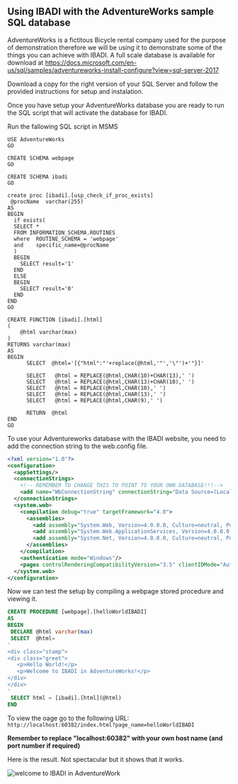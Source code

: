 ## Using IBADI with the AdventureWorks sample SQL database

AdventureWorks is a fictitous Bicycle rental company used for the purpose of demonstration therefore we will be using it to demonstrate some of the things you can achieve with IBADI. A full scale database is available for download at https://docs.microsoft.com/en-us/sql/samples/adventureworks-install-configure?view=sql-server-2017

Download a copy for the right version of your SQL Server and follow the provided instructions for setup and instalation.

Once you have setup your AdventureWorks database you are ready to run the SQL script that will activate the database for IBADI.

Run the fallowing SQL script in MSMS

```
USE AdventureWorks
GO

CREATE SCHEMA webpage
GO

CREATE SCHEMA ibadi
GO

create proc [ibadi].[usp_check_if_proc_exists]  
 @procName  varchar(255)  
AS  
BEGIN  
  if exists(
  SELECT * 
  FROM INFORMATION_SCHEMA.ROUTINES 
  where  ROUTINE_SCHEMA = 'webpage' 
  and    specific_name=@procName
  )  
  BEGIN  
    SELECT result='1'  
  END  
  ELSE  
  BEGIN  
    SELECT result='0'  
  END  
END
GO

CREATE FUNCTION [ibadi].[html]
(
	@html varchar(max)
)
RETURNS varchar(max)
AS
BEGIN
	  SELECT  @html='[{"html":"'+replace(@html,'"','\"')+'"}]'

	  SELECT   @html = REPLACE(@html,CHAR(10)+CHAR(13),' ')  
	  SELECT   @html = REPLACE(@html,CHAR(13)+CHAR(10),' ')  
	  SELECT   @html = REPLACE(@html,CHAR(10),' ')  
	  SELECT   @html = REPLACE(@html,CHAR(13),' ')  
	  SELECT   @html = REPLACE(@html,CHAR(9),' ')   	

      RETURN  @html  
END
GO
```

To use your Adventureworks database with the IBADI website, you need to add the connection string to the web.config file.

```XML
<?xml version="1.0"?>
<configuration>
  <appSettings/>
  <connectionStrings>
    <!-- REMEMBER TO CHANGE THIS TO POINT TO YOUR OWN DATABASE!!!-->
    <add name="WbConnectionString" connectionString="Data Source=(LocalDB)\MSSQLLocalDB;AttachDbFilename=YOUR_DRIVE:\YOUR-FOLDER\AdventureWorks.mdf;Integrated Security=True" providerName="System.Data.SqlClient"/>   
  </connectionStrings>
  <system.web>
    <compilation debug="true" targetFramework="4.0">
      <assemblies>
        <add assembly="System.Web, Version=4.0.0.0, Culture=neutral, PublicKeyToken=B03F5F7F11D50A3A"/>
        <add assembly="System.Web.ApplicationServices, Version=4.0.0.0, Culture=neutral, PublicKeyToken=31BF3856AD364E35"/>
        <add assembly="System.Net, Version=4.0.0.0, Culture=neutral, PublicKeyToken=B03F5F7F11D50A3A"/>
      </assemblies>
    </compilation>
    <authentication mode="Windows"/>
    <pages controlRenderingCompatibilityVersion="3.5" clientIDMode="AutoID"/>
  </system.web>
</configuration>
```

Now we can test the setup by compiling a webpage stored procedure and viewing it.

```Sql
CREATE PROCEDURE [webpage].[helloWorldIBADI]
AS
BEGIN
 DECLARE @html varchar(max)  
 SELECT  @html=  
'  
<div class="stamp">
<div class="greet">
   <p>Hello World!</p>
   <p>Welcome to IBADI in AdventureWorks!</p>
</div>
</div>
'
 SELECT html = [ibadi].[html](@html)     
END
```

To view the oage go to the following URL:
```http://localhost:60382/index.html?page_name=helloWorldIBADI```

**Remember to replace "localhost:60382" with your own host name (and port number if required)**

Here is the result. Not spectacular but it shows that it works.

![welcome to IBADI in AdventureWork](https://github.com/SamuelAina/IBADI-DOCS/blob/master/images/Welcome_to_IBADI_in_AdventureWorks.png?raw=true)


 
